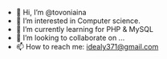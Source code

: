 - 👋 Hi, I’m @tovoniaina
- 👀 I’m interested in Computer science.
- 🌱 I’m currently learning for PHP & MySQL
- 💞️ I’m looking to collaborate on ...
- 📫 How to reach me: idealy371@gmail.com

<!---
tovoniaina/tovoniaina is a ✨ special ✨ repository because its `README.md` (this file) appears on your GitHub profile.
You can click the Preview link to take a look at your changes.
--->
